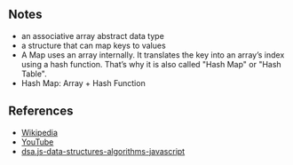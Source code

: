 ## Notes

- an associative array abstract data type
- a structure that can map keys to values
- A Map uses an array internally. It translates the key into an array’s index using a hash function. That’s why it is also called "Hash Map" or "Hash Table".
- Hash Map: Array + Hash Function

## References

- [Wikipedia](https://en.wikipedia.org/wiki/Hash_table)
- [YouTube](https://www.youtube.com/watch?v=shs0KM3wKv8&index=4&list=PLLXdhg_r2hKA7DPDsunoDZ-Z769jWn4R8)
- [dsa.js-data-structures-algorithms-javascript](https://github.com/amejiarosario/dsa.js-data-structures-algorithms-javascript/blob/master/book/content/part02/hash-map.asc)